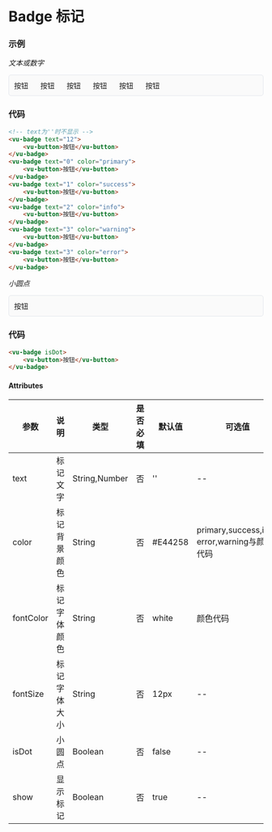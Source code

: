 # Badge 标记

### 示例

*文本或数字*

<div style="border:1px solid #e4e7ed;border-radius:5px;padding:10px;background-color:#FAFAFA;">
    <vu-badge text="12">
      <vu-button>按钮</vu-button>
    </vu-badge>
    <vu-badge text="0" color="primary" style="margin-left:20px;">
      <vu-button>按钮</vu-button>
    </vu-badge>
    <vu-badge text="1" color="success" style="margin-left:20px;">
      <vu-button>按钮</vu-button>
    </vu-badge>
    <vu-badge text="2" color="info" style="margin-left:20px;">
      <vu-button>按钮</vu-button>
    </vu-badge>
    <vu-badge text="3" color="warning" style="margin-left:20px;">
      <vu-button>按钮</vu-button>
    </vu-badge>
    <vu-badge text="3" color="error" style="margin-left:20px;">
      <vu-button>按钮</vu-button>
    </vu-badge>
</div>

### 代码

```html
<!-- text为''时不显示 -->
<vu-badge text="12">
    <vu-button>按钮</vu-button>
</vu-badge>
<vu-badge text="0" color="primary">
    <vu-button>按钮</vu-button>
</vu-badge>
<vu-badge text="1" color="success">
    <vu-button>按钮</vu-button>
</vu-badge>
<vu-badge text="2" color="info">
    <vu-button>按钮</vu-button>
</vu-badge>
<vu-badge text="3" color="warning">
    <vu-button>按钮</vu-button>
</vu-badge>
<vu-badge text="3" color="error">
    <vu-button>按钮</vu-button>
</vu-badge>
```

*小圆点*

<div style="border:1px solid #e4e7ed;border-radius:5px;padding:10px;background-color:#FAFAFA;">
    <vu-badge isDot>
      <vu-button>按钮</vu-button>
    </vu-badge>
</div>

### 代码

```html
<vu-badge isDot>
    <vu-button>按钮</vu-button>
</vu-badge>
```

#### Attributes
| 参数 | 说明 | 类型 | 是否必填 | 默认值 | 可选值 |
| ---  | --- | ---  | ---      | ---   | ---   |
| text | 标记文字 | String,Number | 否 | '' | -- |
| color | 标记背景颜色 | String | 否 | #E44258 | primary,success,info,<br>error,warning与颜色代码 |
| fontColor | 标记字体颜色 | String | 否 | white | 颜色代码 |
| fontSize | 标记字体大小 | String | 否 | 12px | -- |
| isDot | 小圆点 | Boolean | 否 | false | -- |
| show | 显示标记 | Boolean | 否 | true |-- |

